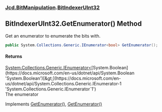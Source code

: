 ### [Jcd.BitManipulation](Jcd_BitManipulation.md 'Jcd.BitManipulation').[BitIndexerUInt32](Jcd_BitManipulation_BitIndexerUInt32.md 'Jcd.BitManipulation.BitIndexerUInt32')
## BitIndexerUInt32.GetEnumerator() Method
Get an enumerator to enumerate the bits with.  
```csharp
public System.Collections.Generic.IEnumerator<bool> GetEnumerator();
```
#### Returns
[System.Collections.Generic.IEnumerator&lt;](https://docs.microsoft.com/en-us/dotnet/api/System.Collections.Generic.IEnumerator-1 'System.Collections.Generic.IEnumerator`1')[System.Boolean](https://docs.microsoft.com/en-us/dotnet/api/System.Boolean 'System.Boolean')[&gt;](https://docs.microsoft.com/en-us/dotnet/api/System.Collections.Generic.IEnumerator-1 'System.Collections.Generic.IEnumerator`1')  
The enumerator

Implements [GetEnumerator()](https://docs.microsoft.com/en-us/dotnet/api/System.Collections.Generic.IEnumerable-1.GetEnumerator 'System.Collections.Generic.IEnumerable`1.GetEnumerator'), [GetEnumerator()](https://docs.microsoft.com/en-us/dotnet/api/System.Collections.IEnumerable.GetEnumerator 'System.Collections.IEnumerable.GetEnumerator')  

